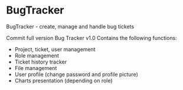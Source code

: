 # BugTracker
 BugTracker - create, manage and handle bug tickets

Commit full version Bug Tracker v1.0
Contains the following functions:
- Project, ticket, user management
- Role management
- Ticket history tracker
- File management
- User profile (change password and profile picture)
- Charts presentation (depending on role)
